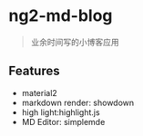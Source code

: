 # ng2-md-blog 
> 业余时间写的小博客应用  


## Features

- material2
- markdown render: showdown
- high light:highlight.js
- MD Editor: simplemde

